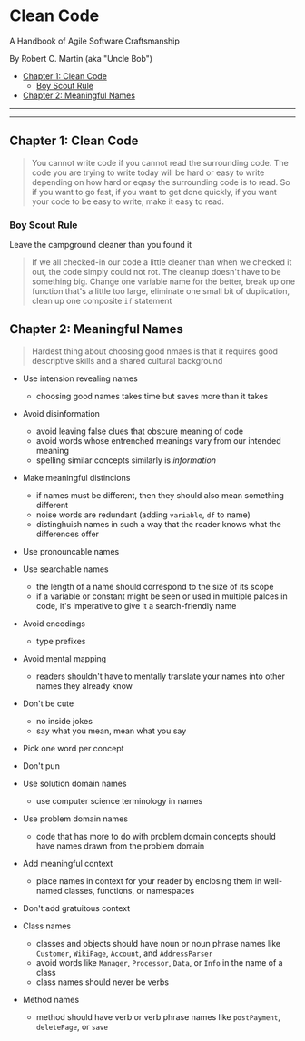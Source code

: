 # Clean Code
A Handbook of Agile Software Craftsmanship

By Robert C. Martin (aka "Uncle Bob")

<!-- TOC -->

- [Chapter 1: Clean Code](#chapter-1-clean-code)
    - [Boy Scout Rule](#boy-scout-rule)
- [Chapter 2: Meaningful Names](#chapter-2-meaningful-names)

<!-- /TOC -->

---
---

## Chapter 1: Clean Code

> You cannot write code if you cannot read the surrounding code. The code you are trying to write today will be hard or easy to write depending on how hard or eqasy the surrounding code is to read. So if you want to go fast, if you want to get done quickly, if you want your code to be easy to write, make it easy to read.

### Boy Scout Rule

Leave the campground cleaner than you found it

> If we all checked-in our code a little cleaner than when we checked it out, the code simply could not rot. The cleanup doesn't have to be something big. Change one variable name for the better, break up one function that's a little too large, eliminate one small bit of duplication, clean up one composite `if` statement

## Chapter 2: Meaningful Names

> Hardest thing about choosing good nmaes is that it requires good descriptive skills and a shared cultural background

* Use intension revealing names
    * choosing good names takes time but saves more than it takes
* Avoid disinformation
    * avoid leaving false clues that obscure meaning of code
    * avoid words whose entrenched meanings vary from our intended meaning
    * spelling similar concepts similarly is *information*
* Make meaningful distincions
    * if names must be different, then they should also mean something different
    * noise words are redundant (adding `variable`, `df` to name)
    * distinghuish names in such a way that the reader knows what the differences offer
* Use pronouncable names
* Use searchable names
    * the length of a name should correspond to the size of its scope
    * if a variable or constant might be seen or used in multiple palces in code, it's imperative to give it a search-friendly name
* Avoid encodings
    * type prefixes
* Avoid mental mapping
    * readers shouldn't have to mentally translate your names into other names they already know
* Don't be cute
    * no inside jokes
    * say what you mean, mean what you say
* Pick one word per concept
* Don't pun
* Use solution domain names
    * use computer science terminology in names
* Use problem domain names
    * code that has more to do with problem domain concepts should have names drawn from the problem domain
* Add meaningful context
    * place names in context for your reader by enclosing them in well-named classes, functions, or namespaces
* Don't add gratuitous context

* Class names
    * classes and objects should have noun or noun phrase names like `Customer`, `WikiPage`, `Account`, and `AddressParser`
    * avoid words like `Manager`, `Processor`, `Data`, or `Info` in the name of a class
    * class names should never be verbs
* Method names
    * method should have verb or verb phrase names like `postPayment`, `deletePage`, or `save`
